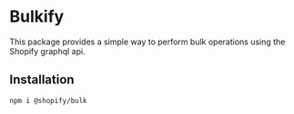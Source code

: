 # Bulkify

This package provides a simple way to perform bulk operations using the Shopify graphql api.

## Installation

```bash
npm i @shopify/bulk
```
